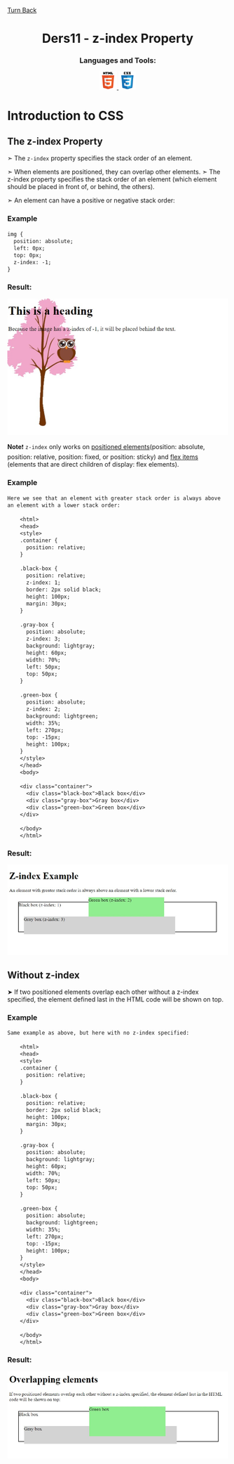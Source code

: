 [Turn Back](../../)

<h1 align="center">Ders11 - z-index Property</h1>

<h3 align="center">Languages and Tools:</h3>
<p align="center"><a href="https://www.w3.org/html/" target="_blank" rel="noreferrer"> <img src="https://raw.githubusercontent.com/devicons/devicon/master/icons/html5/html5-original-wordmark.svg" alt="html5" width="40" height="40"/> </a> <a href="https://www.w3schools.com/css/" target="_blank" rel="noreferrer"> <img src="https://raw.githubusercontent.com/devicons/devicon/master/icons/css3/css3-original-wordmark.svg" alt="css3" width="40" height="40"/> </a> </p>

# Introduction to CSS

## The z-index Property

&#10147; The `z-index` property specifies the stack order of an element.

&#10147; When elements are positioned, they can overlap other elements.
&#10147; The z-index property specifies the stack order of an element (which element should be placed in front of, or behind, the others).

&#10147; An element can have a positive or negative stack order:

### Example
    img {
      position: absolute;
      left: 0px;
      top: 0px;
      z-index: -1;
    }

### Result:
![alt text](./photos/z-index.jpg)

<b>Note</b>&#10071; `z-index` only works on <u>positioned elements</u>(position: absolute, position: relative, position: fixed, or position: sticky) and <u>flex items</u> (elements that are direct children of display: flex elements).

### Example
    Here we see that an element with greater stack order is always above an element with a lower stack order:

        <html>
        <head>
        <style>
        .container {
          position: relative;
        }

        .black-box {
          position: relative;
          z-index: 1;
          border: 2px solid black;
          height: 100px;
          margin: 30px;
        }

        .gray-box {
          position: absolute;
          z-index: 3;
          background: lightgray;
          height: 60px;
          width: 70%;
          left: 50px;
          top: 50px;
        }

        .green-box {
          position: absolute;
          z-index: 2;
          background: lightgreen;
          width: 35%;
          left: 270px;
          top: -15px;
          height: 100px;
        }
        </style>
        </head>
        <body>

        <div class="container">
          <div class="black-box">Black box</div>
          <div class="gray-box">Gray box</div>
          <div class="green-box">Green box</div>
        </div>

        </body>
        </html>

### Result:
![alt text](./photos/z-index2.jpg)


## Without z-index

&#10148; If two positioned elements overlap each other without a z-index specified, the element defined last in the HTML code will be shown on top.

### Example
    Same example as above, but here with no z-index specified:

        <html>
        <head>
        <style>
        .container {
          position: relative;
        }

        .black-box {
          position: relative;
          border: 2px solid black;
          height: 100px;
          margin: 30px;
        }

        .gray-box {
          position: absolute;
          background: lightgray;
          height: 60px;
          width: 70%;
          left: 50px;
          top: 50px;
        }

        .green-box {
          position: absolute;
          background: lightgreen;
          width: 35%;
          left: 270px;
          top: -15px;
          height: 100px;
        }
        </style>
        </head>
        <body>

        <div class="container">
          <div class="black-box">Black box</div>
          <div class="gray-box">Gray box</div>
          <div class="green-box">Green box</div>
        </div>

        </body>
        </html>

### Result:
![alt text](./photos/z-index3.jpg)
